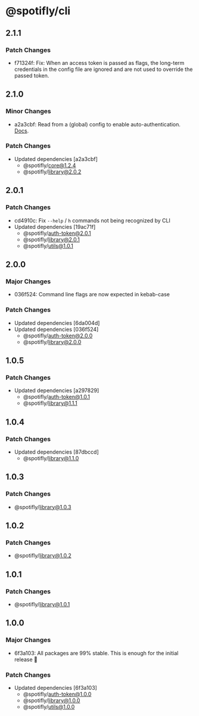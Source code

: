 # @spotifly/cli

## 2.1.1

### Patch Changes

- f71324f: Fix: When an access token is passed as flags, the long-term credentials in the config file are ignored and are not used to override the passed token.

## 2.1.0

### Minor Changes

- a2a3cbf: Read from a (global) config to enable auto-authentication. [Docs](https://spotifly.nougat.dev/docs/command-line#configuration-and-auto-authentication).

### Patch Changes

- Updated dependencies [a2a3cbf]
  - @spotifly/core@1.2.4
  - @spotifly/library@2.0.2

## 2.0.1

### Patch Changes

- cd4910c: Fix `--help` / `h` commands not being recognized by CLI
- Updated dependencies [19ac71f]
  - @spotifly/auth-token@2.0.1
  - @spotifly/library@2.0.1
  - @spotifly/utils@1.0.1

## 2.0.0

### Major Changes

- 036f524: Command line flags are now expected in kebab-case

### Patch Changes

- Updated dependencies [6da004d]
- Updated dependencies [036f524]
  - @spotifly/auth-token@2.0.0
  - @spotifly/library@2.0.0

## 1.0.5

### Patch Changes

- Updated dependencies [a297829]
  - @spotifly/auth-token@1.0.1
  - @spotifly/library@1.1.1

## 1.0.4

### Patch Changes

- Updated dependencies [87dbccd]
  - @spotifly/library@1.1.0

## 1.0.3

### Patch Changes

- @spotifly/library@1.0.3

## 1.0.2

### Patch Changes

- @spotifly/library@1.0.2

## 1.0.1

### Patch Changes

- @spotifly/library@1.0.1

## 1.0.0

### Major Changes

- 6f3a103: All packages are 99% stable. This is enough for the initial release 🎉

### Patch Changes

- Updated dependencies [6f3a103]
  - @spotifly/auth-token@1.0.0
  - @spotifly/library@1.0.0
  - @spotifly/utils@1.0.0
